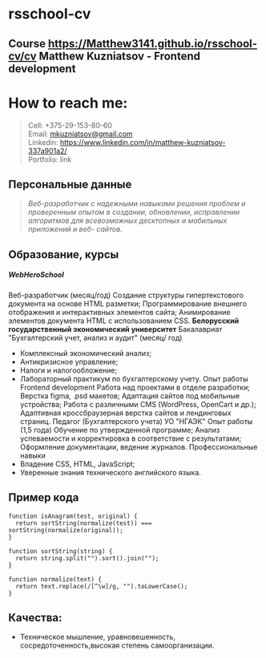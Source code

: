 # rsschool-cv
Course
https://Matthew3141.github.io/rsschool-cv/cv
Matthew Kuzniatsov - Frontend development
------
# How to reach me: 
> Cell:
+375-29-153-80-60\
> Email:
mkuzniatsov@gmail.com\
> Linkedin:
<https://www.linkedin.com/in/matthew-kuzniatsov-337a901a2/>\
Portfolio:
link

## Персональные данные

> *Веб-разработчик с надежными навыками решения проблем и проверенным опытом в создании, обновлении, исправлении алгоритмов для всевозможных десктопных и мобильных приложений и веб- сайтов.*

## Образование, курсы 

##### **WebHeroSchool**

Веб-разработчик (месяц/год)
Создание структуры гипертекстового документа на основе HTML разметки; Программирование внешнего отображения и интерактивных элементов сайта;
Анимирование элементов документа HTML с использованием CSS.
**Белорусский государственный экономический университет**
Бакалавриат "Бухгалтерский учет, анализ и аудит" (месяц/ год)
* Комплексный экономический анализ; 
* Антикризисное управление; 
* Налоги и налогообложение;
* Лабораторный практикум по бухгалтерскому учету.
Опыт работы
Frontend development
Работа над проектами в отделе разработки;
Верстка figma, .psd макетов; Адаптация сайтов под мобильные устройства;
Работа с различными CMS (WordPress, OpenCart и др.); Адаптивная кроссбраузерная верстка сайтов и лендинговых страниц.
Педагог (Бухгалтерского учета)
УО "НГАЭК"
Опыт работы (1,5 года)
Обучение по утвержденной программе;
Анализ успеваемости и корректировка в соответствие с результатами; Оформление документации, ведение журналов.
Профессиональные навыки
* Владение CSS, HTML, JavaScript;
* Уверенные знания технического английского языка.

## Пример кода 

```
function isAnagram(test, original) {
  return sortString(normalize(test)) === sortString(normalize(original));
}

function sortString(string) {
  return string.split("").sort().join("");
}

function normalize(text) {
  return text.replace(/[^\w]/g, "").toLowerCase();
}
```

## Качества: 
* Техническое мышление, уравновешенность, сосредоточенность,высокая степень самоорганизации.
                   
